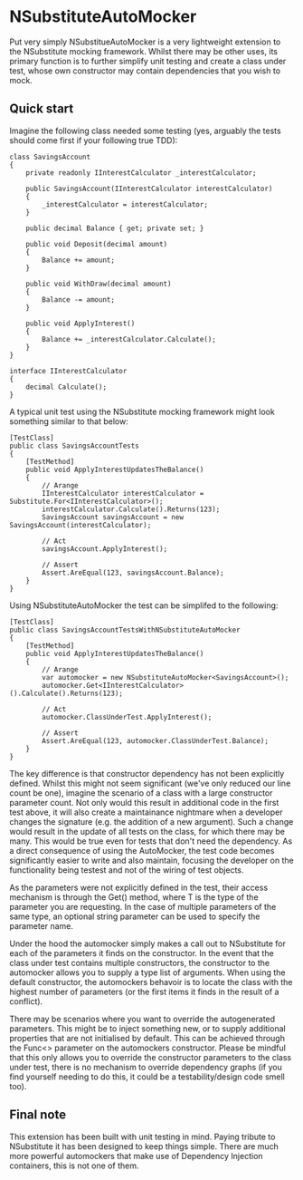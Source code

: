 NSubstituteAutoMocker
=====================

Put very simply NSubstitueAutoMocker is a very lightweight extension to the NSubstitute mocking framework.  Whilst there may be other uses, its primary function is to further simplify unit testing and create a class under test, whose own constructor may contain dependencies that you wish to mock.

Quick start
-----------

Imagine the following class needed some testing (yes, arguably the tests should come first if your following true TDD):


    class SavingsAccount
    {
        private readonly IInterestCalculator _interestCalculator;

        public SavingsAccount(IInterestCalculator interestCalculator)
        {
            _interestCalculator = interestCalculator;
        }

        public decimal Balance { get; private set; }
        
        public void Deposit(decimal amount)
        {
            Balance += amount;
        }

        public void WithDraw(decimal amount)
        {
            Balance -= amount;
        }

        public void ApplyInterest()
        {
            Balance += _interestCalculator.Calculate();
        }
    }

    interface IInterestCalculator
    {
        decimal Calculate();
    }


A typical unit test using the NSubstitute mocking framework might look something similar to that below:

    [TestClass]
    public class SavingsAccountTests
    {
        [TestMethod]
        public void ApplyInterestUpdatesTheBalance()
        {
            // Arange
            IInterestCalculator interestCalculator = Substitute.For<IInterestCalculator>();
            interestCalculator.Calculate().Returns(123);
            SavingsAccount savingsAccount = new SavingsAccount(interestCalculator);

            // Act
            savingsAccount.ApplyInterest();

            // Assert
            Assert.AreEqual(123, savingsAccount.Balance);
        }
    }

Using NSubstituteAutoMocker the test can be simplifed to the following:

    [TestClass]
    public class SavingsAccountTestsWithNSubstituteAutoMocker
    {
        [TestMethod]
        public void ApplyInterestUpdatesTheBalance()
        {
            // Arange
            var automocker = new NSubstituteAutoMocker<SavingsAccount>();
            automocker.Get<IInterestCalculator>().Calculate().Returns(123);

            // Act
            automocker.ClassUnderTest.ApplyInterest();

            // Assert
            Assert.AreEqual(123, automocker.ClassUnderTest.Balance);
        }
    }

The key difference is that constructor dependency has not been explicitly defined.  Whilst this might not seem significant (we've only reduced our line count be one), imagine the scenario of a class with a large constructor parameter count.  Not only would this result in additional code in the first test above, it will also create a maintainance nightmare when a developer changes the signature (e.g. the addition of a new argument).  Such a change would result in the update of all tests on the class, for which there may be many.  This would be true even for tests that don't need the dependency.  As a direct consequence of using the AutoMocker, the test code becomes significantly easier to write and also maintain, focusing the developer on the functionality being testest and not of the wiring of test objects.

As the parameters were not explicitly defined in the test, their access mechanism is through the Get<T>() method, where T is the type of the parameter you are requesting.  In the case of multiple parameters of the same type, an optional string parameter can be used to specify the parameter name.

Under the hood the automocker simply makes a call out to NSubstitute for each of the parameters it finds on the constructor.  In the event that the class under test contains multiple constructors, the constructor to the automocker allows you to supply a type list of arguments.  When using the default constructor, the automockers behavoir is to locate the class with the highest number of parameters (or the first items it finds in the result of a conflict).

There may be scenarios where you want to override the autogenerated parameters.  This might be to inject something new, or to supply additional properties that are not initialised by default.  This can be achieved through the Func<> parameter on the automockers constructor.  Please be mindful that this only allows you to override the constructor parameters to the class under test, there is no mechanism to override dependency graphs (if you find yourself needing to do this, it could be a testability/design code smell too).


Final note
----------

This extension has been built with unit testing in mind.  Paying tribute to NSubstitute it has been designed to keep things simple.  There are much more powerful automockers that make use of Dependency Injection containers, this is not one of them.